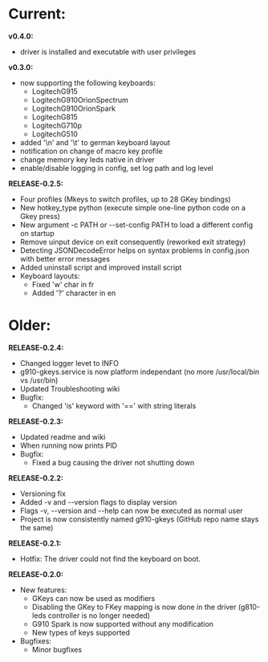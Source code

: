 # Current:
**v0.4.0:**
  - driver is installed and executable with user privileges

**v0.3.0:**
  - now supporting the following keyboards:
    - LogitechG915
    - LogitechG910OrionSpectrum
    - LogitechG910OrionSpark
    - LogitechG815
    - LogitechG710p
    - LogitechG510
  - added '\n' and '\t' to german keyboard layout
  - notification on change of macro key profile
  - change memory key leds native in driver
  - enable/disable logging in config, set log path and log level

**RELEASE-0.2.5:**
  - Four profiles (Mkeys to switch profiles, up to 28 GKey bindings)
  - New hotkey_type python (execute simple one-line python code on a Gkey press)
  - New argument -c PATH or --set-config PATH to load a different config on startup
  - Remove uinput device on exit consequently (reworked exit strategy)
  - Detecting JSONDecodeError helps on syntax problems in config.json with better error messages
  - Added uninstall script and improved install script
  - Keyboard layouts:
    - Fixed 'w' char in fr
    - Added '?' character in en

# Older:

**RELEASE-0.2.4:**
  - Changed logger levet to INFO
  - g910-gkeys.service is now platform independant (no more /usr/local/bin vs /usr/bin)
  - Updated Troubleshooting wiki
  - Bugfix:
    - Changed 'is' keyword with '==' with string literals

**RELEASE-0.2.3:**
  - Updated readme and wiki
  - When running now prints PID
  - Bugfix:
    - Fixed a bug causing the driver not shutting down

**RELEASE-0.2.2:**
  - Versioning fix
  - Added -v and --version flags to display version
  - Flags -v, --version and --help can now be executed as normal user
  - Project is now consistently named g910-gkeys (GitHub repo name stays the same)

**RELEASE-0.2.1:**
  - Hotfix: The driver could not find the keyboard on boot.

**RELEASE-0.2.0:**
  - New features: 
    - GKeys can now be used as modifiers
    - Disabling the GKey to FKey mapping is now done in the driver (g810-leds controller is no longer needed)
    - G910 Spark is now supported without any modification
    - New types of keys supported
  - Bugfixes:
    - Minor bugfixes